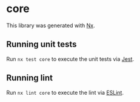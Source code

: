 # core

This library was generated with [Nx](https://nx.dev).

## Running unit tests

Run `nx test core` to execute the unit tests via [Jest](https://jestjs.io).

## Running lint

Run `nx lint core` to execute the lint via [ESLint](https://eslint.org/).
